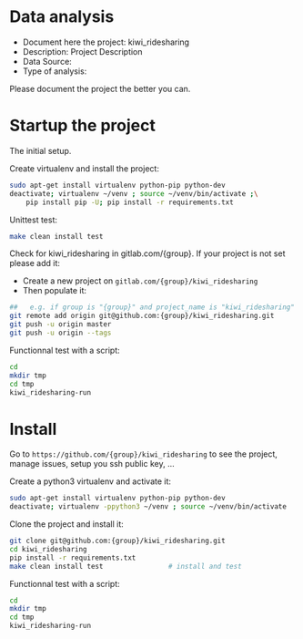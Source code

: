 # Data analysis
- Document here the project: kiwi_ridesharing
- Description: Project Description
- Data Source:
- Type of analysis:

Please document the project the better you can.

# Startup the project

The initial setup.

Create virtualenv and install the project:
```bash
sudo apt-get install virtualenv python-pip python-dev
deactivate; virtualenv ~/venv ; source ~/venv/bin/activate ;\
    pip install pip -U; pip install -r requirements.txt
```

Unittest test:
```bash
make clean install test
```

Check for kiwi_ridesharing in gitlab.com/{group}.
If your project is not set please add it:

- Create a new project on `gitlab.com/{group}/kiwi_ridesharing`
- Then populate it:

```bash
##   e.g. if group is "{group}" and project_name is "kiwi_ridesharing"
git remote add origin git@github.com:{group}/kiwi_ridesharing.git
git push -u origin master
git push -u origin --tags
```

Functionnal test with a script:

```bash
cd
mkdir tmp
cd tmp
kiwi_ridesharing-run
```

# Install

Go to `https://github.com/{group}/kiwi_ridesharing` to see the project, manage issues,
setup you ssh public key, ...

Create a python3 virtualenv and activate it:

```bash
sudo apt-get install virtualenv python-pip python-dev
deactivate; virtualenv -ppython3 ~/venv ; source ~/venv/bin/activate
```

Clone the project and install it:

```bash
git clone git@github.com:{group}/kiwi_ridesharing.git
cd kiwi_ridesharing
pip install -r requirements.txt
make clean install test                # install and test
```
Functionnal test with a script:

```bash
cd
mkdir tmp
cd tmp
kiwi_ridesharing-run
```

